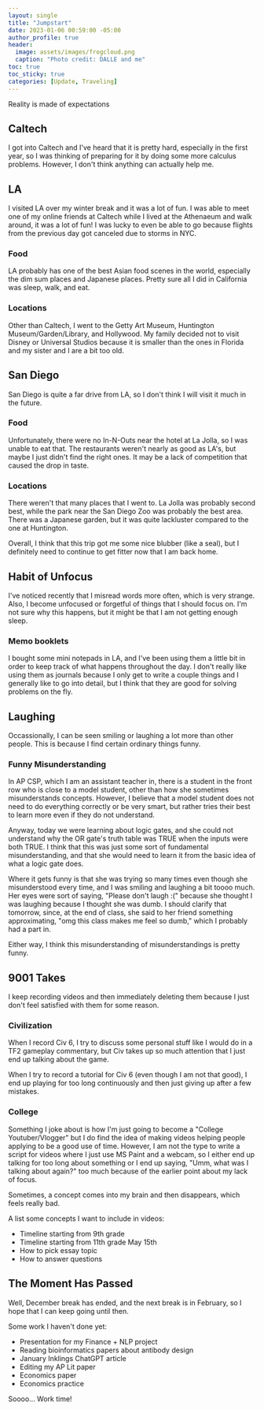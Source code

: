 ```yaml
---
layout: single
title: "Jumpstart"
date: 2023-01-06 00:59:00 -05:00
author_profile: true
header: 
  image: assets/images/frogcloud.png
  caption: "Photo credit: DALLE and me"
toc: true
toc_sticky: true
categories: [Update, Traveling]
---
```


Reality is made of expectations

## Caltech
I got into Caltech and I've heard that it is pretty hard, especially in the first year, so I was thinking of preparing for it by doing some more calculus problems. However, I don't think anything can actually help me.

## LA 
I visited LA over my winter break and it was a lot of fun. I was able to meet one of my online friends at Caltech while I lived at the Athenaeum and walk around, it was a lot of fun! I was lucky to even be able to go because flights from the previous day got canceled due to storms in NYC.  

### Food
LA probably has one of the best Asian food scenes in the world, especially the dim sum places and Japanese places. Pretty sure all I did in California was sleep, walk, and eat. 

### Locations
Other than Caltech, I went to the Getty Art Museum, Huntington Museum/Garden/Library, and Hollywood. My family decided not to visit Disney or Universal Studios because it is smaller than the ones in Florida and my sister and I are a bit too old. 


## San Diego
San Diego is quite a far drive from LA, so I don't think I will visit it much in the future. 

### Food
Unfortunately, there were no In-N-Outs near the hotel at La Jolla, so I was unable to eat that. The restaurants weren't nearly as good as LA's, but maybe I just didn't find the right ones. It may be a lack of competition that caused the drop in taste. 


### Locations
There weren't that many places that I went to. La Jolla was probably second best, while the park near the San Diego Zoo was probably the best area. There was a Japanese garden, but it was quite lackluster compared to the one at Huntington. 

Overall, I think that this trip got me some nice blubber (like a seal), but I definitely need to continue to get fitter now that I am back home. 

## Habit of Unfocus
I've noticed recently that I misread words more often, which is very strange. Also, I become unfocused or forgetful of things that I should focus on. I'm not sure why this happens, but it might be that I am not getting enough sleep. 

### Memo booklets
I bought some mini notepads in LA, and I've been using them a little bit in order to keep track of what happens throughout the day. I don't really like using them as journals because I only get to write a couple things and I generally like to go into detail, but I think that they are good for solving problems on the fly. 


## Laughing
Occassionally, I can be seen smiling or laughing a lot more than other people. This is because I find certain ordinary things funny. 

### Funny Misunderstanding
In AP CSP, which I am an assistant teacher in, there is a student in the front row who is close to a model student, other than how she sometimes misunderstands concepts. However, I believe that a model student does not need to do everything correctly or be very smart, but rather tries their best to learn more even if they do not understand. 

Anyway, today we were learning about logic gates, and she could not understand why the OR gate's truth table was TRUE when the inputs were both TRUE. I think that this was just some sort of fundamental misunderstanding, and that she would need to learn it from the basic idea of what a logic gate does.

Where it gets funny is that she was trying so many times even though she misunderstood every time, and I was smiling and laughing a bit toooo much. Her eyes were sort of saying, "Please don't laugh :(" because she thought I was laughing because I thought she was dumb. I should clarify that tomorrow, since, at the end of class, she said to her friend something approximating, "omg this class makes me feel so dumb," which I probably had a part in. 

Either way, I think this misunderstanding of misunderstandings is pretty funny. 

## 9001 Takes
I keep recording videos and then immediately deleting them because I just don't feel satisfied with them for some reason. 

### Civilization
When I record Civ 6, I try to discuss some personal stuff like I would do in a TF2 gameplay commentary, but Civ takes up so much attention that I just end up talking about the game. 

When I try to record a tutorial for Civ 6 (even though I am not that good), I end up playing for too long continuously and then just giving up after a few mistakes. 

### College
Something I joke about is how I'm just going to become a "College Youtuber/Vlogger" but I do find the idea of making videos helping people applying to be a good use of time. However, I am not the type to write a script for videos where I just use MS Paint and a webcam, so I either end up talking for too long about something or I end up saying, "Umm, what was I talking about again?" too much because of the earlier point about my lack of focus. 

Sometimes, a concept comes into my brain and then disappears, which feels really bad. 

A list some concepts I want to include in videos:
- Timeline starting from 9th grade
- Timeline starting from 11th grade May 15th
- How to pick essay topic
- How to answer questions

## The Moment Has Passed
Well, December break has ended, and the next break is in February, so I hope that I can keep going until then. 

Some work I haven't done yet:
- Presentation for my Finance + NLP project
- Reading bioinformatics papers about antibody design
- January Inklings ChatGPT article
- Editing my AP Lit paper
- Economics paper
- Economics practice

Soooo... Work time!